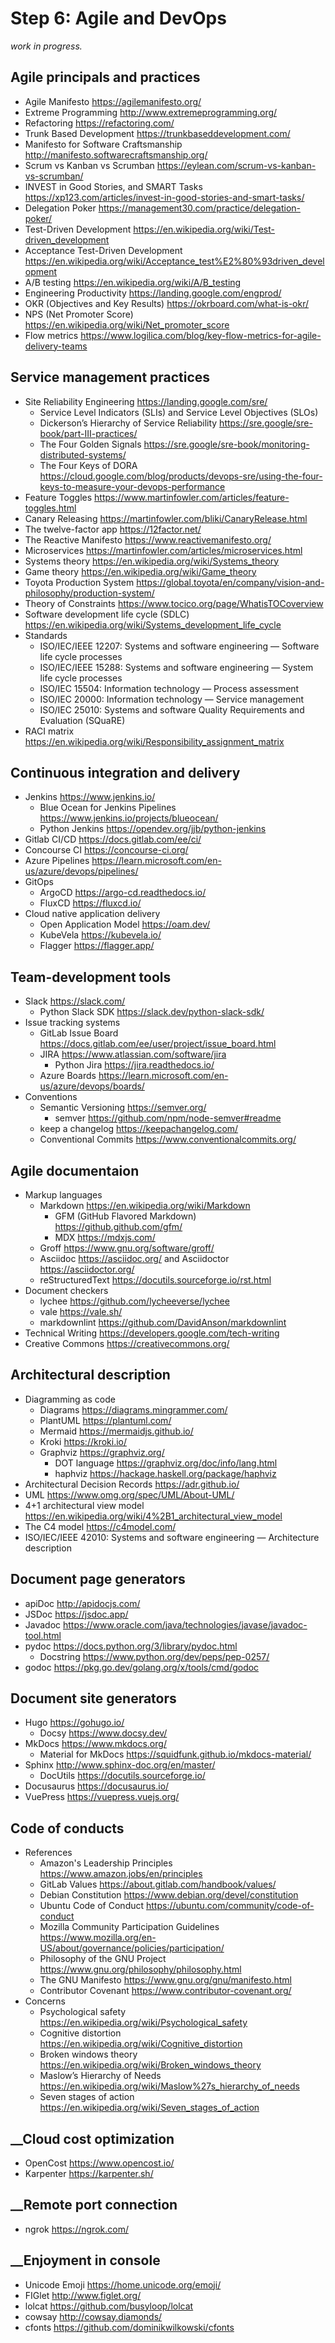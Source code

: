 # Step 6: Agile and DevOps

_work in progress._

## Agile principals and practices

* Agile Manifesto <https://agilemanifesto.org/>
* Extreme Programming <http://www.extremeprogramming.org/>
* Refactoring <https://refactoring.com/>
* Trunk Based Development <https://trunkbaseddevelopment.com/>
* Manifesto for Software Craftsmanship <http://manifesto.softwarecraftsmanship.org/>
* Scrum vs Kanban vs Scrumban <https://eylean.com/scrum-vs-kanban-vs-scrumban/>
* INVEST in Good Stories, and SMART Tasks <https://xp123.com/articles/invest-in-good-stories-and-smart-tasks/>
* Delegation Poker <https://management30.com/practice/delegation-poker/>
* Test-Driven Development <https://en.wikipedia.org/wiki/Test-driven_development>
* Acceptance Test-Driven Development <https://en.wikipedia.org/wiki/Acceptance_test%E2%80%93driven_development>
* A/B testing <https://en.wikipedia.org/wiki/A/B_testing>
* Engineering Productivity <https://landing.google.com/engprod/>
* OKR (Objectives and Key Results) <https://okrboard.com/what-is-okr/>
* NPS (Net Promoter Score) <https://en.wikipedia.org/wiki/Net_promoter_score>
* Flow metrics <https://www.logilica.com/blog/key-flow-metrics-for-agile-delivery-teams>

## Service management practices

* Site Reliability Engineering <https://landing.google.com/sre/>
  * Service Level Indicators (SLIs) and Service Level Objectives (SLOs)
  * Dickerson’s Hierarchy of Service Reliability <https://sre.google/sre-book/part-III-practices/>
  * The Four Golden Signals <https://sre.google/sre-book/monitoring-distributed-systems/>
  * The Four Keys of DORA <https://cloud.google.com/blog/products/devops-sre/using-the-four-keys-to-measure-your-devops-performance>
* Feature Toggles <https://www.martinfowler.com/articles/feature-toggles.html>
* Canary Releasing <https://martinfowler.com/bliki/CanaryRelease.html>
* The twelve-factor app <https://12factor.net/>
* The Reactive Manifesto <https://www.reactivemanifesto.org/>
* Microservices <https://martinfowler.com/articles/microservices.html>
* Systems theory <https://en.wikipedia.org/wiki/Systems_theory>
* Game theory <https://en.wikipedia.org/wiki/Game_theory>
* Toyota Production System <https://global.toyota/en/company/vision-and-philosophy/production-system/>
* Theory of Constraints <https://www.tocico.org/page/WhatisTOCoverview>
* Software development life cycle (SDLC) <https://en.wikipedia.org/wiki/Systems_development_life_cycle>
* Standards
  * ISO/IEC/IEEE 12207: Systems and software engineering — Software life cycle processes
  * ISO/IEC/IEEE 15288: Systems and software engineering — System life cycle processes
  * ISO/IEC 15504: Information technology — Process assessment
  * ISO/IEC 20000: Information technology — Service management
  * ISO/IEC 25010: Systems and software Quality Requirements and Evaluation (SQuaRE)
* RACI matrix <https://en.wikipedia.org/wiki/Responsibility_assignment_matrix>

## Continuous integration and delivery

* Jenkins <https://www.jenkins.io/>
  * Blue Ocean for Jenkins Pipelines <https://www.jenkins.io/projects/blueocean/>
  * Python Jenkins <https://opendev.org/jjb/python-jenkins>
* Gitlab CI/CD <https://docs.gitlab.com/ee/ci/>
* Concourse CI <https://concourse-ci.org/>
* Azure Pipelines <https://learn.microsoft.com/en-us/azure/devops/pipelines/>
* GitOps
  * ArgoCD <https://argo-cd.readthedocs.io/>
  * FluxCD <https://fluxcd.io/>
* Cloud native application delivery
  * Open Application Model <https://oam.dev/>
  * KubeVela <https://kubevela.io/>
  * Flagger <https://flagger.app/>

## Team-development tools

* Slack <https://slack.com/>
  * Python Slack SDK <https://slack.dev/python-slack-sdk/>
* Issue tracking systems
  * GitLab Issue Board <https://docs.gitlab.com/ee/user/project/issue_board.html>
  * JIRA <https://www.atlassian.com/software/jira>
    * Python Jira <https://jira.readthedocs.io/>
  * Azure Boards <https://learn.microsoft.com/en-us/azure/devops/boards/>
* Conventions
  * Semantic Versioning <https://semver.org/>
    * semver <https://github.com/npm/node-semver#readme>
  * keep a changelog <https://keepachangelog.com/>
  * Conventional Commits <https://www.conventionalcommits.org/>


## Agile documentaion

* Markup languages
  * Markdown <https://en.wikipedia.org/wiki/Markdown>
    * GFM (GitHub Flavored Markdown) <https://github.github.com/gfm/>
    * MDX <https://mdxjs.com/>
  * Groff <https://www.gnu.org/software/groff/>
  * Asciidoc <https://asciidoc.org/> and Asciidoctor <https://asciidoctor.org/>
  * reStructuredText <https://docutils.sourceforge.io/rst.html>
* Document checkers
  * lychee <https://github.com/lycheeverse/lychee>
  * vale <https://vale.sh/>
  * markdownlint <https://github.com/DavidAnson/markdownlint>
* Technical Writing <https://developers.google.com/tech-writing>
* Creative Commons <https://creativecommons.org/>

## Architectural description

* Diagramming as code
  * Diagrams <https://diagrams.mingrammer.com/>
  * PlantUML <https://plantuml.com/>
  * Mermaid <https://mermaidjs.github.io/>
  * Kroki <https://kroki.io/>
  * Graphviz <https://graphviz.org/>
    * DOT language <https://graphviz.org/doc/info/lang.html>
    * haphviz <https://hackage.haskell.org/package/haphviz>
* Architectural Decision Records <https://adr.github.io/>
* UML <https://www.omg.org/spec/UML/About-UML/>
* 4+1 architectural view model <https://en.wikipedia.org/wiki/4%2B1_architectural_view_model>
* The C4 model <https://c4model.com/>
* ISO/IEC/IEEE 42010: Systems and software engineering — Architecture description

## Document page generators

* apiDoc <http://apidocjs.com/>
* JSDoc <https://jsdoc.app/>
* Javadoc <https://www.oracle.com/java/technologies/javase/javadoc-tool.html>
* pydoc <https://docs.python.org/3/library/pydoc.html>
  * Docstring <https://www.python.org/dev/peps/pep-0257/>
* godoc <https://pkg.go.dev/golang.org/x/tools/cmd/godoc>

## Document site generators

* Hugo <https://gohugo.io/>
  * Docsy <https://www.docsy.dev/>
* MkDocs <https://www.mkdocs.org/>
  * Material for MkDocs <https://squidfunk.github.io/mkdocs-material/>
* Sphinx <http://www.sphinx-doc.org/en/master/>
  * DocUtils <https://docutils.sourceforge.io/>
* Docusaurus <https://docusaurus.io/>
* VuePress <https://vuepress.vuejs.org/>

## Code of conducts

* References
  * Amazon's Leadership Principles <https://www.amazon.jobs/en/principles>
  * GitLab Values <https://about.gitlab.com/handbook/values/>
  * Debian Constitution <https://www.debian.org/devel/constitution>
  * Ubuntu Code of Conduct <https://ubuntu.com/community/code-of-conduct>
  * Mozilla Community Participation Guidelines <https://www.mozilla.org/en-US/about/governance/policies/participation/>
  * Philosophy of the GNU Project <https://www.gnu.org/philosophy/philosophy.html>
  * The GNU Manifesto <https://www.gnu.org/gnu/manifesto.html>
  * Contributor Covenant <https://www.contributor-covenant.org/>
* Concerns
  * Psychological safety <https://en.wikipedia.org/wiki/Psychological_safety>
  * Cognitive distortion <https://en.wikipedia.org/wiki/Cognitive_distortion>
  * Broken windows theory <https://en.wikipedia.org/wiki/Broken_windows_theory>
  * Maslow’s Hierarchy of Needs <https://en.wikipedia.org/wiki/Maslow%27s_hierarchy_of_needs>
  * Seven stages of action <https://en.wikipedia.org/wiki/Seven_stages_of_action>

## __Cloud cost optimization

* OpenCost <https://www.opencost.io/>
* Karpenter <https://karpenter.sh/>

## __Remote port connection

* ngrok <https://ngrok.com/>

## __Enjoyment in console

* Unicode Emoji <https://home.unicode.org/emoji/>
* FIGlet <http://www.figlet.org/>
* lolcat <https://github.com/busyloop/lolcat>
* cowsay <http://cowsay.diamonds/>
* cfonts <https://github.com/dominikwilkowski/cfonts>
